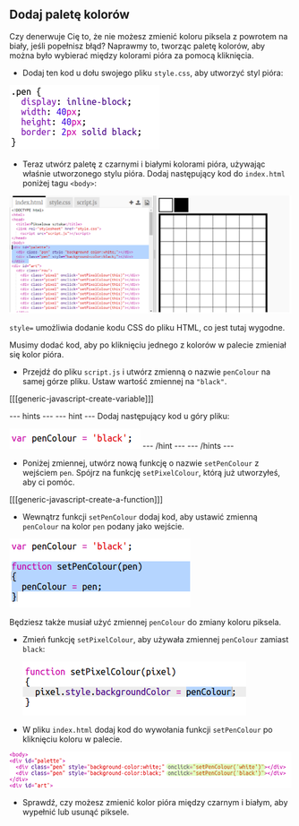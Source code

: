 ## Dodaj paletę kolorów

Czy denerwuje Cię to, że nie możesz zmienić koloru piksela z powrotem na biały, jeśli popełnisz błąd? Naprawmy to, tworząc paletę kolorów, aby można było wybierać między kolorami pióra za pomocą kliknięcia.

+ Dodaj ten kod u dołu swojego pliku `style.css`, aby utworzyć styl pióra:

![zrzut ekranu](images/pixel-art-pen.png)

+ Teraz utwórz paletę z czarnymi i białymi kolorami pióra, używając właśnie utworzonego stylu pióra. Dodaj następujący kod do `index.html` poniżej tagu `<body>`:

![zrzut ekranu](images/pixel-art-palette.png)

`style=` umożliwia dodanie kodu CSS do pliku HTML, co jest tutaj wygodne.

Musimy dodać kod, aby po kliknięciu jednego z kolorów w palecie zmieniał się kolor pióra.

+ Przejdź do pliku `script.js` i utwórz zmienną o nazwie `penColour` na samej górze pliku. Ustaw wartość zmiennej na `"black"`.

[[[generic-javascript-create-variable]]]

\--- hints \--- \--- hint \--- Dodaj następujący kod u góry pliku:

![zrzut ekranu](images/pixel-art-pencolour.png) \--- /hint \--- \--- /hints \---

+ Poniżej zmiennej, utwórz nową funkcję o nazwie `setPenColour` z wejściem `pen`. Spójrz na funkcję `setPixelColour`, którą już utworzyłeś, aby ci pomóc.

[[[generic-javascript-create-a-function]]]

+ Wewnątrz funkcji `setPenColour` dodaj kod, aby ustawić zmienną `penColour` na kolor `pen` podany jako wejście.

![zrzut ekranu](images/pixel-art-set-pen.png)

Będziesz także musiał użyć zmiennej `penColour` do zmiany koloru piksela.

+ Zmień funkcję `setPixelColour`, aby używała zmiennej `penColour` zamiast `black`:
    
    ![zrzut ekranu](images/pixel-art-use-pen.png)

+ W pliku `index.html` dodaj kod do wywołania funkcji `setPenColour` po kliknięciu koloru w palecie.

![zrzut ekranu](images/pixel-art-palette-onclick.png)

+ Sprawdź, czy możesz zmienić kolor pióra między czarnym i białym, aby wypełnić lub usunąć piksele.